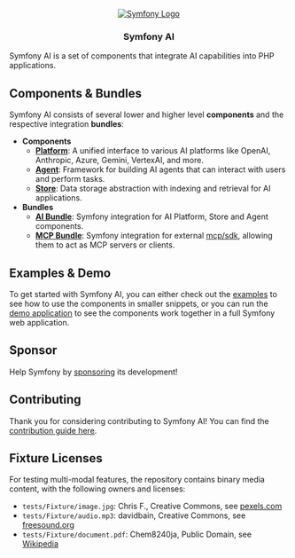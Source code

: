 <p align="center"><a href="https://symfony.com" target="_blank">
    <img src="https://symfony.com/logos/symfony_dynamic_01.svg" alt="Symfony Logo">
</a></p>

<h3 align="center">
    Symfony AI
</h3>

Symfony AI is a set of components that integrate AI capabilities into PHP applications.

## Components & Bundles

Symfony AI consists of several lower and higher level **components** and the respective integration **bundles**:

* **Components**
  * **[Platform](src/platform/README.md)**: A unified interface to various AI platforms like OpenAI, Anthropic, Azure, Gemini, VertexAI, and more.
  * **[Agent](src/agent/README.md)**: Framework for building AI agents that can interact with users and perform tasks.
  * **[Store](src/store/README.md)**: Data storage abstraction with indexing and retrieval for AI applications.
* **Bundles**
  * **[AI Bundle](src/ai-bundle/README.md)**: Symfony integration for AI Platform, Store and Agent components.
  * **[MCP Bundle](src/mcp-bundle/README.md)**: Symfony integration for external [mcp/sdk](https://github.com/modelcontextprotocol/php-sdk), allowing them to act as MCP servers or clients.

## Examples & Demo

To get started with Symfony AI, you can either check out the [examples](./examples) to see how to use the
components in smaller snippets, or you can run the [demo application](./demo) to see the components work together in a
full Symfony web application.

## Sponsor

Help Symfony by [sponsoring](https://symfony.com/sponsor) its development!

## Contributing

Thank you for considering contributing to Symfony AI! You can find the [contribution guide here](CONTRIBUTING.md).

## Fixture Licenses

For testing multi-modal features, the repository contains binary media content, with the following owners and licenses:

* `tests/Fixture/image.jpg`: Chris F., Creative Commons, see [pexels.com](https://www.pexels.com/photo/blauer-und-gruner-elefant-mit-licht-1680755/)
* `tests/Fixture/audio.mp3`: davidbain, Creative Commons, see [freesound.org](https://freesound.org/people/davidbain/sounds/136777/)
* `tests/Fixture/document.pdf`: Chem8240ja, Public Domain, see [Wikipedia](https://en.m.wikipedia.org/wiki/File:Re_example.pdf)
